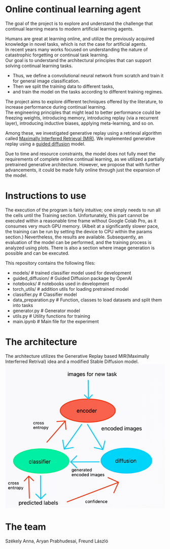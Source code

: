 # Online continual learning agent

The   goal   of   the   project   is   to   explore   and   understand   the   challenge   that
continual learning means to modern artificial learning agents. 

Humans are great at learning online, and utilize the previously acquired knowledge in novel   tasks,   which   is   not   the   case   for   artificial  agents.   
In   recent   years many   works   focused   on   understanding   the   nature   of   catastrophic forgetting or continual task learning.   
Our goal is to understand the architectural principles that can support solving continual learning tasks.

* Thus, we define a convolutional neural network from scratch and train it for general image classification.  
* Then we split the training data to different tasks, 
* and train the model on the tasks according to different training regimes. 

The project aims to explore different techniques offered by the literature,
to   increase   performance   during   continual   learning.   
The   engineering principles that might lead to better performance could be freezing weights,
introducing memory, introducing replay (via a recurrent layer), introducing
inductive biases, applying meta-learning, and so on.

Among these, we investigated generative replay using a retrieval algorithm called [Maximally Interfered Retrieval (MIR)](https://github.com/optimass/Maximally_Interfered_Retrieval/tree/master).
We implemented generative replay using a [guided diffusion](https://github.com/alsdudrla10/DG/tree/main) model.

Due to time and resource constraints, the model does not fully meet the requirements of complete online continual learning, as we utilized a partially pretrained generative architecture. However, we propose that with further advancements, it could be made fully online through just the expansion of the model.

# Instructions to use

The execution of the program is fairly intuitive; one simply needs to run all the cells until the Training section. Unfortunately, this part cannot be executed within a reasonable time frame without Google Colab Pro, as it consumes very much GPU memory. (Albeit at a significantly slower pace, the training can be run by setting the device to CPU within the params section.) Nevertheless, the results are available. Subsequently, an evaluation of the model can be performed, and the training process is analyzed using plots. 
There is also a section where image generation is possible and can be executed. 


This repository contains the following files:

- models/                # trained classifier model used for development
- guided_diffusion/      # Guided Diffusion package by OpenAI
- notebooks/             # notebooks used in development
- torch_utils/           # addition utils for loading pretrained model       
- classifier.py          # Classifier model
- data_preparation.py    # Function, classes to load datasets and split them into tasks
- generator.py           # Generator model
- utils.py               # Utility functions for training
- main.ipynb             # Main file for the experiment
      

# The architecture
The architecture utilizes the Generative Replay based MIR(Maximally Interferred Retrival) idea and a modified Stable Diffusion model.
![img.png](img.png)


# The team
Székely Anna,
Aryan Prabhudesai,
Freund László

